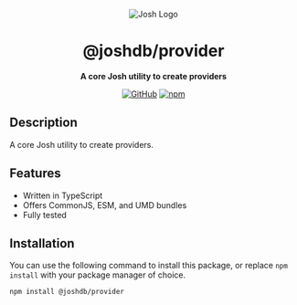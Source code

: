 <div align="center">

![Josh Logo](https://evie.codes/josh-light.png)

# @joshdb/provider

**A core Josh utility to create providers**

[![GitHub](https://img.shields.io/github/license/josh-development/utilities)](https://github.com/josh-development/utilities/blob/main/LICENSE)
[![npm](https://img.shields.io/npm/v/@joshdb/provider?color=crimson&logo=npm&style=flat-square&label=@joshdb/provider)](https://www.npmjs.com/package/@joshdb/provider)

</div>

## Description

A core Josh utility to create providers.

## Features

- Written in TypeScript
- Offers CommonJS, ESM, and UMD bundles
- Fully tested

## Installation

You can use the following command to install this package, or replace `npm install` with your package manager of choice.

```sh
npm install @joshdb/provider
```
